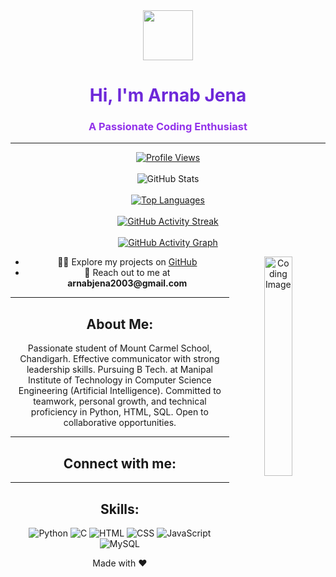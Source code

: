 <!DOCTYPE html>
<html lang="en">
<head>
  <meta charset="UTF-8">
  <link rel="stylesheet" href="https://cdnjs.cloudflare.com/ajax/libs/font-awesome/5.15.4/css/all.min.css">
</head>
<body>

<div align="center">
  <img src="https://media.giphy.com/media/hvRJCLFzcasrR4ia7z/giphy.gif" width="80">
  <h1 style="color: #6D28D9;">Hi, I'm Arnab Jena</h1>
  <h3 style="color: #9333EA;">A Passionate Coding Enthusiast</h3>
  <hr>
  <a href="https://komarev.com/ghpvc/?username=arnabjena007&label=Profile%20Views&color=0e75b6&style=flat-square" target="_blank">
    <img src="https://komarev.com/ghpvc/?username=arnabjena007&label=Profile%20Views&color=0e75b6&style=flat-square" alt="Profile Views" style="background-color: transparent;">
  </a>
  <br><br>
  <img src="https://github-readme-stats.vercel.app/api?username=arnabjena007&show_icons=true&theme=dark" alt="GitHub Stats" style="background-color: transparent;">
  <br><br>
  <a href="https://github.com/arnabjena007/github-readme-activity-graph" target="_blank">
    <img src="https://github-readme-stats.vercel.app/api/top-langs/?username=arnabjena007&layout=compact&theme=dark" alt="Top Languages" style="background-color: transparent;">
  </a>
  <br><br>
  <a href="https://github.com/arnabjena007/github-readme-activity-graph" target="_blank">
    <img src="https://github-readme-streak-stats.herokuapp.com/?user=arnabjena007&theme=dark" alt="GitHub Activity Streak" style="background-color: transparent;">
  </a>
  <br><br>
  <a href="https://github.com/arnabjena007/github-readme-activity-graph" target="_blank">
    <img src="https://github-readme-activity-graph.vercel.app/graph?username=arnabjena007&theme=dracula" alt="GitHub Activity Graph" style="background-color: transparent;">
  </a>
</div>

<!-- Additional profile content -->
<div align="center">
  <img align="right" width="30%" src="img.png" alt="Coding Image" />

  <ul>
    <li>👨‍💻 Explore my projects on <a href="https://github.com/arnabjena007">GitHub</a></li>
    <li>📧 Reach out to me at <strong>arnabjena2003@gmail.com</strong></li>
  </ul>

  <hr>

  <h2>About Me:</h2>
  <p>Passionate student of Mount Carmel School, Chandigarh. Effective communicator with strong leadership skills. Pursuing B Tech. at Manipal Institute of Technology in Computer Science Engineering (Artificial Intelligence). Committed to teamwork, personal growth, and technical proficiency in Python, HTML, SQL. Open to collaborative opportunities.</p>
  
  <hr>

  <div class="social-icons">
    <h2>Connect with me:</h2>
    <div>
      <a href="https://twitter.com/ArnabJena11" target="_blank">
        <i class="fab fa-twitter" style="color: #1DA1F2;"></i>
      </a>
      <a href="https://www.instagram.com/arnab.jena02/?hl=en" target="_blank">
        <i class="fab fa-instagram" style="color: #E1306C;"></i>
      </a>
      <a href="https://www.quora.com/profile/Arnab-Jena-4/?hl=en" target="_blank">
        <i class="fab fa-quora" style="color: #B92B27;"></i>
      </a>
      <a href="https://www.linkedin.com/in/arnabjena/" target="_blank">
        <i class="fab fa-linkedin" style="color: #0077B5;"></i>
      </a>
      <!-- Add more social media icons here -->
    </div>
  </div>

  <hr>

  <h2>Skills:</h2>
  <div>
    <img src="https://img.shields.io/badge/Python-3776AB?style=for-the-badge&logo=python&logoColor=white" alt="Python" style="background-color: transparent;">
    <img src="https://img.shields.io/badge/C-00599C?style=for-the-badge&logo=c&logoColor=white" alt="C" style="background-color: transparent;">
    <img src="https://img.shields.io/badge/HTML-239120?style=for-the-badge&logo=html5&logoColor=white" alt="HTML" style="background-color: transparent;">
    <img src="https://img.shields.io/badge/CSS-239120?style=for-the-badge&logo=css3&logoColor=white" alt="CSS" style="background-color: transparent;">
    <img src="https://img.shields.io/badge/JavaScript-323330?style=for-the-badge&logo=javascript&logoColor=F7DF1E" alt="JavaScript" style="background-color: transparent;">
    <img src="https://img.shields.io/badge/MySQL-00000F?style=for-the-badge&logo=mysql&logoColor=white" alt="MySQL" style="background-color: transparent;">
  </div>
  
  <p>Made with ❤️</p>
</div>

</body>
</html>
